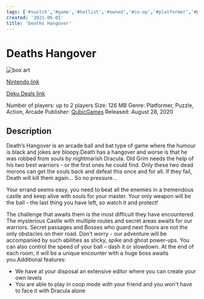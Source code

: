 ```yaml
---
tags: ['#switch','#game','#hotlist','#owned','#co-op','#platformer','#puzzle','#action','#arcade']
created: '2021-06-01'
title: 'Deaths Hangover'
---
```

# Deaths Hangover

![box art](https://assets.nintendo.com/image/upload/c_pad,f_auto,h_613,q_auto,w_1089/ncom/en_US/games/switch/d/deaths-hangover-switch/hero?v=2021060113)

[Nintendo link](https://www.nintendo.com/games/detail/deaths-hangover-switch/)

[Deku Deals link](https://www.dekudeals.com/items/deaths-hangover)

Number of players: up to 2 players
Size: 126 MB
Genre: Platformer, Puzzle, Action, Arcade
Publisher: [QubicGames](https://www.dekudeals.com/games?include[collection]=true&filter[publisher]=QubicGames)
Released: August 28, 2020

## Description

Death’s Hangover is an arcade ball and bat type of game where the humour is black and jokes are bloopy.Death has a hangover and worse is that he was robbed from souls by nightmarish Dracula. Old Grim needs the help of his two best warriors -  or the first ones he could find. 
Only these two dead morons can get the souls back and defeat this once and for all. If they fail, Death will kill them again... So no pressure… 

Your errand seems easy, you need to beat all the enemies in a tremendous castle and keep alive with souls for your master. Your only weapon will be the ball -  the last thing you have left, so watch it and protect!

The challenge that awaits them is the most difficult they have encountered. The mysterious Castle with multiple routes and secret areas awaits for our warriors. Secret passages and Bosses who guard next floors are not the only obstacles on their road. Don’t worry - our adventure will be accompanied by such abilities as sticky, spike and ghost power-ups. You can also control the speed of your ball – dash it or slowdown. At the end of each room, it will be a unique encounter with a huge boss awaits you.Additional features: 
- We have at your disposal an extensive editor where you can create your own levels
- You are able to play in coop mode with your friend and you won't have to face it with Dracula alone
